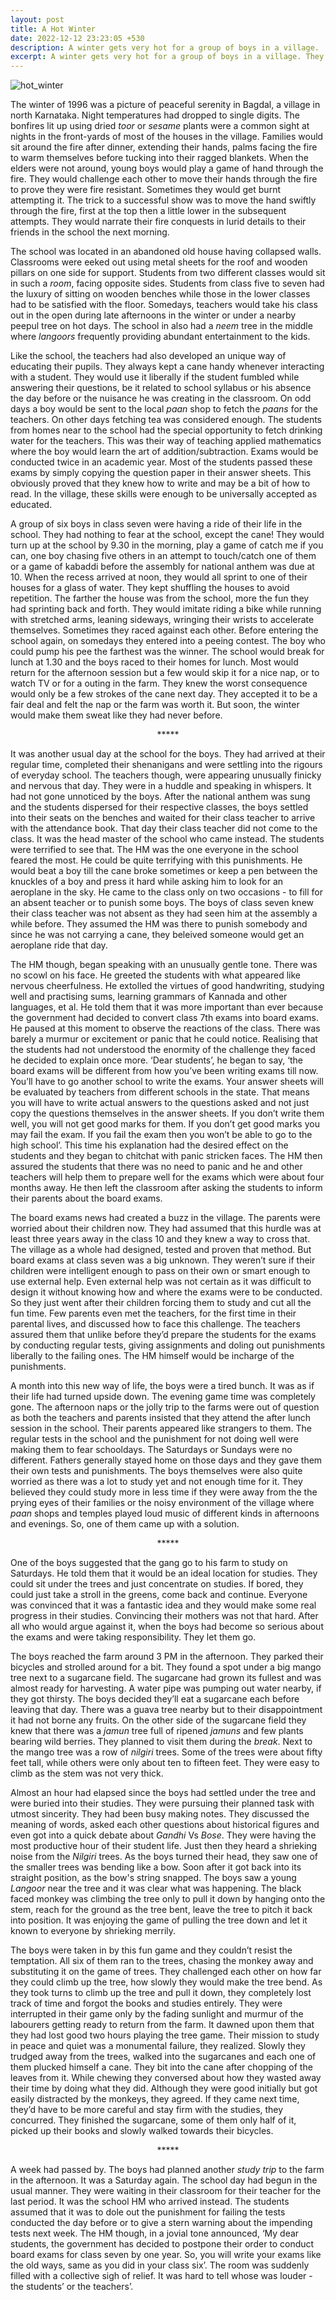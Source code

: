 ```yaml
---
layout: post
title: A Hot Winter
date: 2022-12-12 23:23:05 +530
description: A winter gets very hot for a group of boys in a village.
excerpt: A winter gets very hot for a group of boys in a village. They have to face a board exam, unexpectedly, for the first time.
---
```

<img src="/assets/images/Hot_Winter.jpeg" class="rounded mx-auto img-thumbnail d-block col-md-4" alt="hot_winter" />

The winter of 1996 was a picture of peaceful serenity in Bagdal, a village in north Karnataka. Night temperatures had dropped to single digits. The bonfires lit up using dried *toor* or *sesame* plants were a common sight at nights in the front-yards of most of the houses in the village. Families would sit around the fire after dinner, extending their hands, palms facing the fire to warm themselves before tucking into their ragged blankets. When the elders were not around, young boys would play a game of hand through the fire. They would challenge each other to move their hands through the fire to prove they were fire resistant. Sometimes they would get burnt attempting it. The trick to a successful show was to move the hand swiftly through the fire, first at the top then a little lower in the subsequent attempts. They would narrate their fire conquests in lurid details to their friends in the school the next morning.

The school was located in an abandoned old house having collapsed walls. Classrooms were eeked out using metal sheets for the roof and wooden pillars on one side for support. Students from two different classes would sit in such a *room*, facing opposite sides. Students from class five to seven had the luxury of sitting on wooden benches while those in the lower classes had to be satisfied with the floor. Somedays, teachers would take his class out in the open during late afternoons in the winter or under a nearby peepul tree on hot days. The school in also had a *neem* tree in the middle where *langoors* frequently providing abundant entertainment to the kids.

Like the school, the teachers had also developed an unique way of educating their pupils. They always kept a cane handy whenever interacting with a student. They would use it liberally if the student fumbled while answering their questions, be it related to school syllabus or his absence the day before or the nuisance he was creating in the classroom. On odd days a boy would be sent to the local *paan* shop to fetch the *paans* for the teachers. On other days fetching tea was considered enough. The students from homes near to the school had the special opportunity to fetch drinking water for the teachers. This was their way of teaching applied mathematics where the boy would learn the art of addition/subtraction. Exams would be conducted twice in an academic year. Most of the students passed these exams by simply copying the question paper in their answer sheets. This obviously proved that they knew how to write and may be a bit of how to read. In the village, these skills were enough to be universally accepted as educated.

A group of six boys in class seven were having a ride of their life in the school. They had nothing to fear at the school, except the cane! They would turn up at the school by 9.30 in the morning, play a game of catch me if you can, one boy chasing five others in an attempt to touch/catch one of them or a game of kabaddi before the assembly for national anthem was due at 10. When the recess arrived at noon, they would all sprint to one of their houses for a glass of water. They kept shuffling the houses to avoid repetition. The farther the house was from the school, more the fun they had sprinting back and forth. They would imitate riding a bike while running with stretched arms, leaning sideways, wringing their wrists to accelerate themselves. Sometimes they raced against each other. Before entering the school again, on somedays they entered into a peeing contest. The boy who could pump his pee the farthest was the winner. The school would break for lunch at 1.30 and the boys raced to their homes for lunch. Most would return for the afternoon session but a few would skip it for a nice nap, or to watch TV or for a outing in the farm. They knew the worst consequence would only be a few strokes of the cane next day. They accepted it to be a fair deal and felt the nap or the farm was worth it. But soon, the winter would make them sweat like they had never before.

<p style="text-align: center;">*****</p>

It was another usual day at the school for the boys. They had arrived at their regular time, completed their shenanigans and were settling into the rigours of everyday school. The teachers though, were appearing unusually finicky and nervous that day. They were in a huddle and speaking in whispers. It had not gone unnoticed by the boys. After the national anthem was sung and the students dispersed for their respective classes, the boys settled into their seats on the benches and waited for their class teacher to arrive with the attendance book. That day their class teacher did not come to the class. It was the head master of the school who came instead. The students were terrified to see that. The HM was the one everyone in the school feared the most. He could be quite terrifying with this punishments. He would beat a boy till the cane broke sometimes or keep a pen between the knuckles of a boy and press it hard while asking him to look for an aeroplane in the sky. He came to the class only on two occasions - to fill for an absent teacher or to punish some boys. The boys of class seven knew their class teacher was not absent as they had seen him at the assembly a while before. They assumed the HM was there to punish somebody and since he was not carrying a cane, they beleived someone would get an aeroplane ride that day.

The HM though, began speaking with an unusually gentle tone. There was no scowl on his face. He greeted the students with what appeared like nervous cheerfulness. He extolled the virtues of good handwriting, studying well and practising sums, learning grammars of Kannada and other languages, et al. He told them that it was more important than ever because the government had decided to convert class 7th exams into board exams. He paused at this moment to observe the reactions of the class. There was barely a murmur or excitement or panic that he could notice. Realising that the students had not understood the enormity of the challenge they faced he decided to explain once more. ‘Dear students’, he began to say, ‘the board exams will be different from how you’ve been writing exams till now. You’ll have to go another school to write the exams. Your answer sheets will be evaluated by teachers from different schools in the state. That means you will have to write actual answers to the questions asked and not just copy the questions themselves in the answer sheets. If you don’t write them well, you will not get good marks for them. If you don’t get good marks you may fail the exam. If you fail the exam then you won’t be able to go to the high school’. This time his explanation had the desired effect on the students and they began to chitchat with panic stricken faces. The HM then assured the students that there was no need to panic and he and other teachers will help them to prepare well for the exams which were about four months away. He then left the classroom after asking the students to inform their parents about the board exams.

The board exams news had created a buzz in the village. The parents were worried about their children now. They had assumed that this hurdle was at least three years away in the class 10 and they knew a way to cross that. The village as a whole had designed, tested and proven that method. But board exams at class seven was a big unknown. They weren’t sure if their children were intelligent enough to pass on their own or smart enough to use external help. Even external help was not certain as it was difficult to design it without knowing how and where the exams were to be conducted. So they just went after their children forcing them to study and cut all the fun time. Few parents even met the teachers, for the first time in their parental lives, and discussed how to face this challenge. The teachers assured them that unlike before they’d prepare the students for the exams by conducting regular tests, giving assignments and doling out punishments liberally to the failing ones. The HM himself would be incharge of the punishments.

A month into this new way of life, the boys were a tired bunch. It was as if their life had turned upside down. The evening game time was completely gone. The afternoon naps or the jolly trip to the farms were out of question as both the teachers and parents insisted that they attend the after lunch session in the school. Their parents appeared like strangers to them. The regular tests in the school and the punishment for not doing well were making them to fear schooldays. The Saturdays or Sundays were no different. Fathers generally stayed home on those days and they gave them their own tests and punishments. The boys themselves were also quite worried as there was a lot to study yet and not enough time for it. They believed they could study more in less time if they were away from the the prying eyes of their families or the noisy environment of the village where *paan* shops and temples played loud music of different kinds in afternoons and evenings. So, one of them came up with a solution.

<p style="text-align: center;">*****</p>

One of the boys suggested that the gang go to his farm to study on Saturdays. He told them that it would be an ideal location for studies. They could sit under the trees and just concentrate on studies. If bored, they could just take a stroll in the greens, come back and continue. Everyone was convinced that it was a fantastic idea and they would make some real progress in their studies. Convincing their mothers was not that hard. After all who would argue against it, when the boys had become so serious about the exams and were taking responsibility. They let them go.

The boys reached the farm around 3 PM in the afternoon. They parked their bicycles and strolled around for a bit. They found a spot under a big mango tree next to a sugarcane field. The sugarcane had grown its fullest and was almost ready for harvesting. A water pipe was pumping out water nearby, if they got thirsty. The boys decided they’ll eat a sugarcane each before leaving that day. There was a guava tree nearby but to their disappointment it had not borne any fruits. On the other side of the sugarcane field they knew that there was a *jamun* tree full of ripened *jamuns* and few plants bearing wild berries. They planned to visit them during the *break*. Next to the mango tree was a row of *nilgiri* trees. Some of the trees were about fifty feet tall, while others were only about ten to fifteen feet. They were easy to climb as the stem was not very thick.

Almost an hour had elapsed since the boys had settled under the tree and were buried into their studies. They were pursuing their planned task with utmost sincerity. They had been busy making notes. They discussed the meaning of words, asked each other questions about historical figures and even got into a quick debate about *Gandhi* Vs *Bose*. They were having the most productive hour of their student life. Just then they heard a shrieking noise from the *Nilgiri* trees. As the boys turned their head, they saw one of the smaller trees was bending like a bow. Soon after it got back into its straight position, as the bow's string snapped. The boys saw a young *Langoor* near the tree and it was clear what was happening. The black faced monkey was climbing the tree only to pull it down by hanging onto the stem, reach for the ground as the tree bent, leave the tree to pitch it back into position. It was enjoying the game of pulling the tree down and let it known to everyone by shrieking merrily.

The boys were taken in by this fun game and they couldn’t resist the temptation. All six of them ran to the trees, chasing the monkey away and substituting it on the game of trees. They challenged each other on how far they could climb up the tree, how slowly they would make the tree bend. As they took turns to climb up the tree and pull it down, they completely lost track of time and forgot the books and studies entirely. They were interrupted in their game only by the fading sunlight and murmur of the labourers getting ready to return from the farm. It dawned upon them that they had lost good two hours playing the tree game. Their mission to study in peace and quiet was a monumental failure, they realized. Slowly they trudged away from the trees, walked into the sugarcanes and each one of them plucked himself a cane. They bit into the cane after chopping of the leaves from it. While chewing they conversed about how they wasted away their time by doing what they did. Although they were good initially but got easily distracted by the monkeys, they agreed. If they came next time, they’d have to be more careful and stay firm with the studies, they concurred. They finished the sugarcane, some of them only half of it, picked up their books and slowly walked towards their bicycles.

<p style="text-align: center;">*****</p>

A week had passed by. The boys had planned another *study trip* to the farm in the afternoon.  It was a Saturday again. The school day had begun in the usual manner. They were waiting in their classroom for their teacher for the last period. It was the school HM who arrived instead. The students assumed that it was to dole out the punishment for failing the tests conducted the day before or to give a stern warning about the impending tests next week. The HM though, in a jovial tone announced, ‘My dear students, the government has decided to postpone their order to conduct board exams for class seven by one year. So, you will write your exams like the old ways, same as you did in your class six’. The room was suddenly filled with a collective sigh of relief. It was hard to tell whose was louder - the students’ or the teachers’.